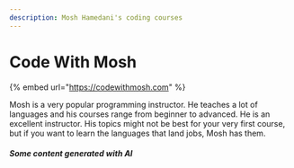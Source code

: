 ```yaml
---
description: Mosh Hamedani's coding courses
---
```


# Code With Mosh

{% embed url="https://codewithmosh.com" %}

Mosh is a very popular programming instructor.  He teaches a lot of languages and his courses range from beginner to advanced.  He is an excellent instructor.  His topics might not be best for your very first course, but if you want to learn the languages that land jobs, Mosh has them.

##### Some content generated with AI
